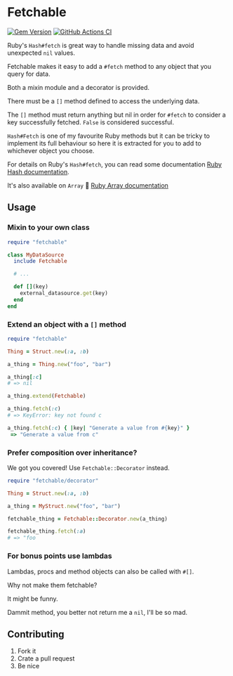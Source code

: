 # Fetchable

[![Gem Version](https://badge.fury.io/rb/fetchable.png)](http://badge.fury.io/rb/fetchable)
[![GitHub Actions CI](https://github.com/bestie/fetchable/actions/workflows/ci.yml/badge.svg)](https://github.com/bestie/fetchable/workflows/actions/ci.yml/badge.svg)

Ruby's `Hash#fetch` is great way to handle missing data and avoid unexpected `nil` values.

Fetchable makes it easy to add a `#fetch` method to any object that you query for data.

Both a mixin module and a decorator is provided.

There must be a `[]` method defined to access the underlying data.

The `[]` method must return anything but nil in order for `#fetch` to consider
a key successfully fetched. `False` is considered successful.

`Hash#Fetch` is one of my favourite Ruby methods but it can be tricky to implement
its full behaviour so here it is extracted for you to add to whichever object
you choose.

For details on Ruby's `Hash#fetch`, you can read some documentation
[Ruby Hash documentation](https://ruby-doc.org/3.3.5/Hash.html#method-i-fetch).

It's also available on `Array` 🤯
[Ruby Array documentation](https://ruby-doc.org/3.3.5/Array.html#method-i-fetch)

## Usage

### Mixin to your own class

```ruby
require "fetchable"

class MyDataSource
  include Fetchable

  # ...

  def [](key)
    external_datasource.get(key)
  end
end
```

### Extend an object with a `[]` method

```ruby
require "fetchable"

Thing = Struct.new(:a, :b)

a_thing = Thing.new("foo", "bar")

a_thing[:c]
# => nil

a_thing.extend(Fetchable)

a_thing.fetch(:c)
# => KeyError: key not found c

a_thing.fetch(:c) { |key| "Generate a value from #{key}" }
 => "Generate a value from c"
```

### Prefer composition over inheritance?

We got you covered! Use `Fetchable::Decorator` instead.

```ruby
require "fetchable/decorator"

Thing = Struct.new(:a, :b)

a_thing = MyStruct.new("foo", "bar")

fetchable_thing = Fetchable::Decorator.new(a_thing)

fetchable_thing.fetch(:a)
# => "foo
```

### For bonus points use lambdas

Lambdas, procs and method objects can also be called with `#[]`.

Why not make them fetchable?

It might be funny.

Dammit method, you better not return me a `nil`, I'll be so mad.

## Contributing

1. Fork it
2. Crate a pull request
3. Be nice
